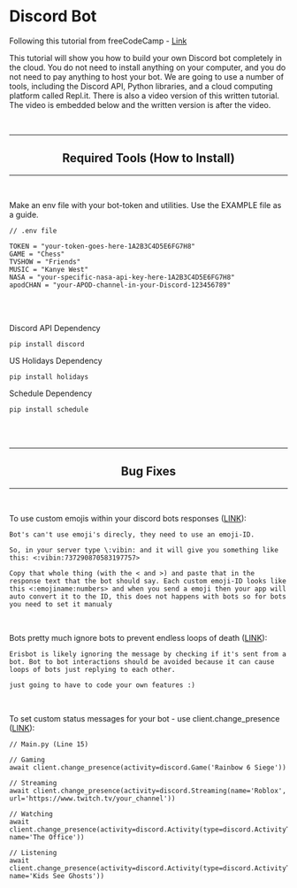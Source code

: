 # Discord Bot 
Following this tutorial from freeCodeCamp - <a href="https://www.freecodecamp.org/news/create-a-discord-bot-with-python/">Link</a>

This tutorial will show you how to build your own Discord bot completely in the cloud. You do not need to install anything on your computer, and you do not need to pay anything to host your bot. We are going to use a number of tools, including the Discord API, Python libraries, and a cloud computing platform called Repl.it.  There is also a video version of this written tutorial. The video is embedded below and the written version is after the video.


<br>
<hr>
<div align="center">

## Required Tools (How to Install)
</div>
<hr>

<br>

Make an env file with your bot-token and utilities.  Use the EXAMPLE file as a guide. 
```
// .env file

TOKEN = "your-token-goes-here-1A2B3C4D5E6FG7H8"
GAME = "Chess"
TVSHOW = "Friends"
MUSIC = "Kanye West"
NASA = "your-specific-nasa-api-key-here-1A2B3C4D5E6FG7H8"
apodCHAN = "your-APOD-channel-in-your-Discord-123456789"

```

<br>

<br>

Discord API Dependency 
```
pip install discord 
```

US Holidays Dependency 
```
pip install holidays 
```

Schedule Dependency 
```
pip install schedule
```
<br>



<br>
<hr>
<div align="center">

## Bug Fixes
</div>
<hr>
<br>

To use custom emojis within your discord bots responses (<a href="https://www.reddit.com/r/discordapp/comments/54ygeb/sexualrhinoceros_music_bot_cant_use_custom_emojis/">LINK</a>): 
```
Bot's can't use emoji's direcly, they need to use an emoji-ID.

So, in your server type \:vibin: and it will give you something like this: <:vibin:737290870583197757>

Copy that whole thing (with the < and >) and paste that in the response text that the bot should say. Each custom emoji-ID looks like this <:emojiname:numbers> and when you send a emoji then your app will auto convert it to the ID, this does not happens with bots so for bots you need to set it manualy
```

<br>

Bots pretty much ignore bots to prevent endless loops of death (<a href="https://www.reddit.com/r/discordapp/comments/5j0pnv/discord_net_bot_talking_to_another_bot/">LINK</a>):

```
Erisbot is likely ignoring the message by checking if it's sent from a bot. Bot to bot interactions should be avoided because it can cause loops of bots just replying to each other.

just going to have to code your own features :) 
```

<br>

To set custom status messages for your bot - use client.change_presence (<a href="https://medium.com/python-in-plain-english/how-to-change-discord-bot-status-with-discord-py-39219c8fceea">LINK</a>):

```
// Main.py (Line 15)

// Gaming
await client.change_presence(activity=discord.Game('Rainbow 6 Siege'))

// Streaming
await client.change_presence(activity=discord.Streaming(name='Roblox', url='https://www.twitch.tv/your_channel'))

// Watching
await client.change_presence(activity=discord.Activity(type=discord.ActivityType.watching, name='The Office'))

// Listening 
await client.change_presence(activity=discord.Activity(type=discord.ActivityType.listening, name='Kids See Ghosts'))
```